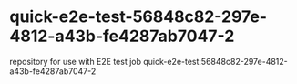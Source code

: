 # quick-e2e-test-56848c82-297e-4812-a43b-fe4287ab7047-2
repository for use with E2E test job quick-e2e-test:56848c82-297e-4812-a43b-fe4287ab7047-2
